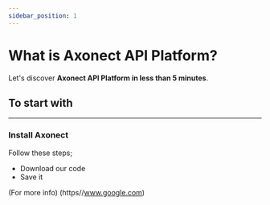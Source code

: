 ```yaml
---
sidebar_position: 1
---
```

# What is Axonect API Platform?
Let's discover **Axonect API Platform in less than 5 minutes**.
## To start with
---

### Install Axonect
Follow these steps;
* Download our code
* Save it

(For more info) (https//www.google.com)